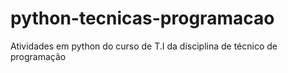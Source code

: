 # python-tecnicas-programacao
 Atividades em python do curso de T.I da disciplina de técnico de programação
